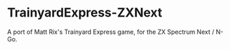 # TrainyardExpress-ZXNext
A port of Matt Rix's Trainyard Express game, for the ZX Spectrum Next / N-Go.
